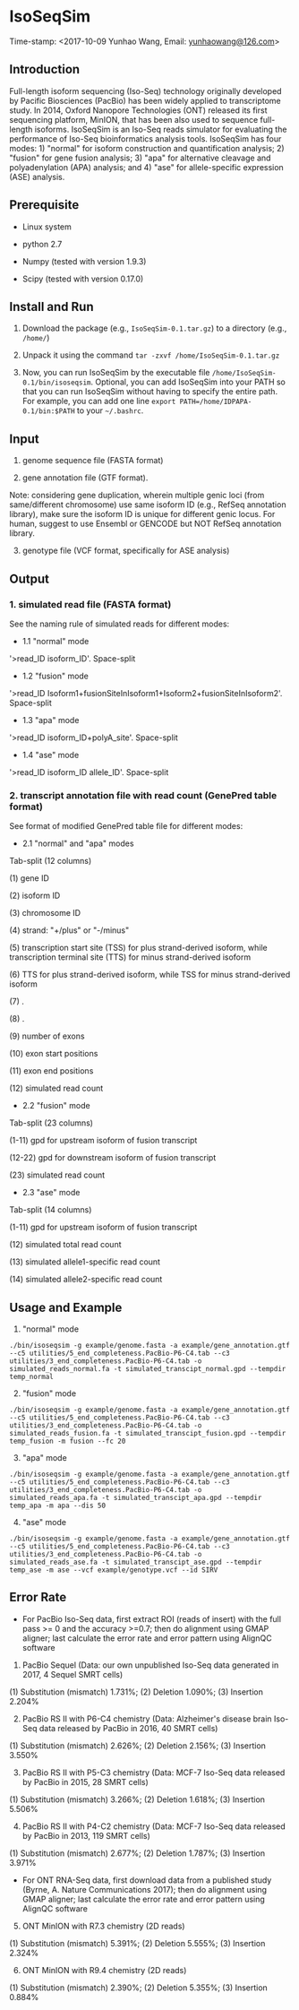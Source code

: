 # IsoSeqSim
Time-stamp: <2017-10-09 Yunhao Wang, Email: yunhaowang@126.com>


## Introduction

Full-length isoform sequencing (Iso-Seq) technology originally developed by Pacific Biosciences (PacBio) has been widely applied to transcriptome study. In 2014, Oxford Nanopore Technologies (ONT) released its first sequencing platform, MinION, that has been also used to sequence full-length isoforms. IsoSeqSim is an Iso-Seq reads simulator for evaluating the performance of Iso-Seq bioinformatics analysis tools. IsoSeqSim has four modes: 1) "normal" for isoform construction and quantification analysis; 2) "fusion" for gene fusion analysis; 3) "apa" for alternative cleavage and polyadenylation (APA) analysis; and 4) "ase" for allele-specific expression (ASE) analysis.


## Prerequisite

- Linux system

- python 2.7

- Numpy (tested with version 1.9.3)

- Scipy (tested with version 0.17.0)


## Install and Run

1. Download the package (e.g., `IsoSeqSim-0.1.tar.gz`) to a directory (e.g., `/home/`)

2. Unpack it using the command `tar -zxvf /home/IsoSeqSim-0.1.tar.gz`

3. Now, you can run IsoSeqSim by the executable file `/home/IsoSeqSim-0.1/bin/isoseqsim`. Optional, you can add IsoSeqSim into your PATH so that you can run IsoSeqSim without having to specify the entire path. For example, you can add one line `export PATH=/home/IDPAPA-0.1/bin:$PATH` to your `~/.bashrc`.


## Input

1. genome sequence file (FASTA format)

2. gene annotation file (GTF format). 

Note: considering gene duplication, wherein multiple genic loci (from same/different chromosome) use same isoform ID (e.g., RefSeq annotation library), make sure the isoform ID is unique for different genic locus. For human, suggest to use Ensembl or GENCODE but NOT RefSeq annotation library.

3. genotype file (VCF format, specifically for ASE analysis)


## Output

### 1. simulated read file (FASTA format)

See the naming rule of simulated reads for different modes:

- 1.1 "normal" mode

'>read_ID isoform_ID'. Space-split

- 1.2 "fusion" mode 

'>read_ID Isoform1+fusionSiteInIsoform1+Isoform2+fusionSiteInIsoform2'. Space-split

- 1.3 "apa" mode

'>read_ID isoform_ID+polyA_site'. Space-split

- 1.4 "ase" mode

'>read_ID isoform_ID allele_ID'. Space-split


### 2. transcript annotation file with read count (GenePred table format)

See format of modified GenePred table file for different modes:

- 2.1 "normal" and "apa" modes

Tab-split (12 columns)

(1) gene ID

(2) isoform ID

(3) chromosome ID

(4) strand: "+/plus" or "-/minus"

(5) transcription start site (TSS) for plus strand-derived isoform, while transcription terminal site (TTS) for minus strand-derived isoform

(6) TTS for plus strand-derived isoform, while TSS for minus strand-derived isoform

(7) .

(8) .

(9) number of exons

(10) exon start positions

(11) exon end positions

(12) simulated read count

- 2.2 "fusion" mode

Tab-split (23 columns)

(1-11) gpd for upstream isoform of fusion transcript

(12-22) gpd for downstream isoform of fusion transcript

(23) simulated read count

- 2.3 "ase" mode

Tab-split (14 columns)

(1-11) gpd for upstream isoform of fusion transcript

(12) simulated total read count

(13) simulated allele1-specific read count

(14) simulated allele2-specific read count


## Usage and Example

1. "normal" mode

`./bin/isoseqsim -g example/genome.fasta -a example/gene_annotation.gtf --c5 utilities/5_end_completeness.PacBio-P6-C4.tab --c3 utilities/3_end_completeness.PacBio-P6-C4.tab -o simulated_reads_normal.fa -t simulated_transcipt_normal.gpd --tempdir temp_normal`

2. "fusion" mode

`./bin/isoseqsim -g example/genome.fasta -a example/gene_annotation.gtf --c5 utilities/5_end_completeness.PacBio-P6-C4.tab --c3 utilities/3_end_completeness.PacBio-P6-C4.tab -o simulated_reads_fusion.fa -t simulated_transcipt_fusion.gpd --tempdir temp_fusion -m fusion --fc 20`

3. "apa" mode

`./bin/isoseqsim -g example/genome.fasta -a example/gene_annotation.gtf --c5 utilities/5_end_completeness.PacBio-P6-C4.tab --c3 utilities/3_end_completeness.PacBio-P6-C4.tab -o simulated_reads_apa.fa -t simulated_transcipt_apa.gpd --tempdir temp_apa -m apa --dis 50`

4. "ase" mode

`./bin/isoseqsim -g example/genome.fasta -a example/gene_annotation.gtf --c5 utilities/5_end_completeness.PacBio-P6-C4.tab --c3 utilities/3_end_completeness.PacBio-P6-C4.tab -o simulated_reads_ase.fa -t simulated_transcipt_ase.gpd --tempdir temp_ase -m ase --vcf example/genotype.vcf --id SIRV`


## Error Rate

- For PacBio Iso-Seq data, first extract ROI (reads of insert) with the full pass >= 0 and the accuracy >=0.7; then do alignment using GMAP aligner; last calculate the error rate and error pattern using AlignQC software

1. PacBio Sequel (Data: our own unpublished Iso-Seq data generated in 2017, 4 Sequel SMRT cells)

  (1) Substitution (mismatch) 1.731%; (2) Deletion 1.090%; (3) Insertion 2.204%

2. PacBio RS II with P6-C4 chemistry (Data: Alzheimer's disease brain Iso-Seq data released by PacBio in 2016, 40 SMRT cells)

  (1) Substitution (mismatch) 2.626%; (2) Deletion 2.156%; (3) Insertion 3.550%

3. PacBio RS II with P5-C3 chemistry (Data: MCF-7 Iso-Seq data released by PacBio in 2015, 28 SMRT cells)

  (1) Substitution (mismatch) 3.266%; (2) Deletion 1.618%; (3) Insertion 5.506%

4. PacBio RS II with P4-C2 chemistry (Data: MCF-7 Iso-Seq data released by PacBio in 2013, 119 SMRT cells)

  (1) Substitution (mismatch) 2.677%; (2) Deletion 1.787%; (3) Insertion 3.971%

- For ONT RNA-Seq data, first download data from a published study (Byrne, A. Nature Communications 2017); then do alignment using GMAP aligner; last calculate the error rate and error pattern using AlignQC software

5. ONT MinION with R7.3 chemistry (2D reads)

  (1) Substitution (mismatch) 5.391%; (2) Deletion 5.555%; (3) Insertion 2.324%

6. ONT MinION with R9.4 chemistry (2D reads)

  (1) Substitution (mismatch) 2.390%; (2) Deletion 5.355%; (3) Insertion 0.884%
